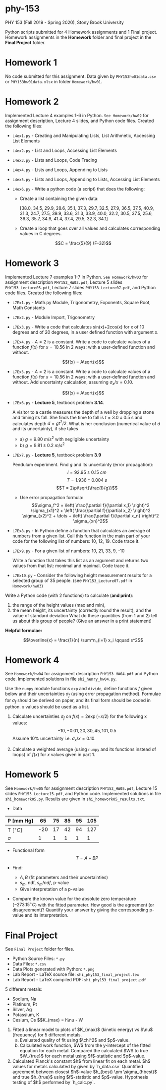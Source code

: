 # phy-153
PHY 153 (Fall 2019 - Spring 2020), Stony Brook University

Python scripts submitted for 4 Homework assignments and 1 Final project. Homework assignments in the **Homework** folder and final project in the **Final Project** folder.

# Homework 1

No code submitted for this assignment. Data given by `PHY153hw01data.csv` or `PHY153hw01data.xlsx` in folder `Homework/hw01`.

# Homework 2

Implemented Lecture 4 examples 1-6 in Python. `See Homework/hw02` for assignment description, Lecture 4 slides, and Python code files. Created the following files:

* `L4ex1.py` - Creating and Manipulating Lists, List Arithmetic, Accessing List Elements

* `L4ex2.py` - List and Loops, Accessing List Elements

* `L4ex3.py` - Lists and Loops, Code Tracing

* `L4ex4.py` - Lists and Loops, Appending to Lists

* `L4ex5.py` - Lists and Loops, Appending to Lists, Accessing List Elements

* `L4ex6.py` - Write a python code (a script) that does the following:

  * Create a list containing the given data:

    \[38.0, 34.5, 29.9, 28.6, 35.1, 37.3, 29.7, 32.5, 27.9, 36.5, 37.5, 40.9, 31.3, 24.7, 27.5, 39.9, 33.6, 31.3, 33.9, 40.0, 32.2, 30.5, 37.5, 25.6, 36.3, 35.7, 34.9, 41.4, 37.4, 29.5, 32.3, 34.1\]

  * Create a loop that goes over all values and calculates corresponding values in C degrees. 

$$C = \frac{5}{9} (F-32)$$

# Homework 3

Implemented Lecture 7 examples 1-7 in Python. `See Homework/hw03` for assignment description `PHY153_HW03.pdf`, Lecture 5 slides `PHY153_Lecture05.pdf`, Lecture 7 slides `PHY153_Lecture07.pdf`, and Python code files. Created the following files:

* `L7Ex1.py` - Math.py Module, Trigonometry, Exponents, Square Root, Math Constants

* `L7Ex2.py` - Module Import, Trigonometry

* `L7Ex3.py` - Write a code that calculates sin(x)+2cos(x) for x of 10 degrees and of 20 degrees, in a user defined function with argument x.

* `L7Ex4.py` - $A=2$ is a constant. Write a code to calculate values of a function $f(x)$ for $x=10.56$ in 2 ways: with a user-defined function and without.

$$f(x) = A\sqrt{x}$$

* `L7Ex5.py` - $A=2$ is a constant. Write a code to calculate values of a function $f(x)$ for $x=10.56$ in 2 ways: with a user-defined function and without. Add uncertainty calculation, assuming $\sigma_x / x = 0.10$.

$$f(x) = A\sqrt{x}$$

* `L7Ex6.py` - **Lecture 5**, textbook problem **3.14**.

    A visitor to a castle measures the depth of a well by dropping a stone and
timing its fall. She finds the time to fall is $t=3.0 \pm 0.5$ s and calculates
depth $d=gt^2/2$. What is her conclusion (numerical value of $d$ and its uncertainty), if she takes
  * a) $g=9.80\ m/s^2$ with negligible uncertainty
  * b) $g=9.81 \pm 0.2\ m/s^2$

* `L7Ex7.py` - **Lecture 5**, textbook problem **3.9**

    Pendulum experiment. Find $g$ and its uncertainty (error propagation):
$$l = 92.95 \pm 0.15\ cm$$
$$T = 1.936 \pm 0.004\ s$$
$$T = 2\pi\sqrt{\frac{l}{g}}$$

  * Use error propagation formula:
$$\sigma_f^2 = \left( \frac{\partial f}{\partial x_1} \right)^2 \sigma_{x1}^2 + \left( \frac{\partial f}{\partial x_2} \right)^2 \sigma_{x2}^2 + \dots + \left( \frac{\partial f}{\partial x_n} \right)^2 \sigma_{xn}^2$$

* `L7Ex8.py` - In Python define a function that calculates an average of numbers from a given list. Call this function in the main part of your code for the following list of numbers: 10, 12, 19. Code trace it.

* `L7Ex9.py` - For a given list of numbers: 10, 21, 33, 9, -10

    Write a function that takes this list as an argument and returns two values from that list: monimal and maximal. Code trace it.

* `L7Ex10.py` - Consider the following height measurement results for a selected group of 35 people. (see `PHY153_Lecture07.pdf` in `Homework/hw03`)

Write a Python code (with 2 functions) to calculate (**and print**):

1. the range of the height values (max and min),
2. the mean height, its uncertainty (correctly round the result), and the value of standard deviation
What do these quantities (from 1 and 2) tell us about this group of people? (Give an answer in a print statement)

**Helpful formulae:**

$$\overline{x} = \frac{1}{n} \sum^n_{i=1} x_i \qquad s^2$$

# Homework 4

See `Homework/hw04` for assignment description `PHY153_HW04.pdf` and Python code. Implemented solutions in file `shi_henry_hw04.py`.

Use the `numpy` module functions `exp` and `divide`, define functions $f$ given below and their uncertainties $\sigma_f$ (using error propagation method). Formulae for $\sigma_f$ should be derived on paper, and its final form should be coded in python. $x$ values should be used as a list.

1. Calculate uncertainties $\sigma_f$ on $f(x) = 2 \exp(-x/2)$ for the following x values:
$$-10, -0.01, 20, 30, 45, 101, 0.5$$
Assume 10% uncertainty i.e. $\sigma_x/x = 0.10$.

2. Calculate a weighted average (using `numpy` and its functions instead of loops) of $f(x)$ for $x$ values given in part 1.

# Homework 5

See `Homework/hw05` for assignment description `PHY153_HW05.pdf`, Lecture 15 slides `PHY153_Lecture15.pdf`, and Python code. Implemented solutions in file `shi_homework05.py`. Results are given in `shi_homework05_results.txt`.

* Data

|   P \[mm Hg\]    | 65  | 75 | 85 | 95 | 105 |
|       ---        | --- | ---| ---| ---| --- |
| T \[$^\circ C$\] | -20 | 17 | 42 | 94 | 127 |
|     $\sigma$     |  1  | 1  | 1  | 1  |  1  |

* Functional form
$$T = A+BP$$

* Find:
  * $A, B$ (fit parameters and their uncertainties)
  * $s_m$, ndf, $s_m/ndf$, p-value
  * Give interpretation of a p-value
* Compare the known value for the absolute zero temperature ($-273.15 ^\circ C$) with the fitted parameter. How good is the agreement (or disagreement)? Quantify your answer by giving the corresponding p-value and its interpretation.

# Final Project

See `Final Project` folder for files.
* Python Source Files: `*.py`
* Data Files: `*.csv`
* Data Plots generated with Python: `*.png`
* Lab Report - LaTeX source file: `shi_phy153_final_project.tex`
* Lab Report - LaTeX compiled PDF: `shi_phy153_final_project.pdf`

5 different metals:
* Sodium, Na
* Platinum, Pt
* Silver, Ag
* Potassium, K
* Cesium, Cs
$$K_{max} = h\nu - W

<ol>
  <li>
  Fitted a linear model to plots of $K_{max}$ (kinetic energy) vs $\nu$ (frequency) for 5 different metals.
  <ol type='a'>
    <li>Evaluated quality of fit using $\chi^2$ and $p$-value.</li>
	<li>Calculated work function, $W$ from the y-intercept of the fitted equation for each metal. Compared the calculated $W$ to true $W_{true}$ for each metal using $f$-statistic and $p$-value.</li>
  </ol>
  
  </li>
  <li>Calculated Planck's constant $h$ from linear fit on each metal. $h$ values for metals calculated by given by `h_data.csv` Quantified agreement between closest $h$-value $h_{best} \pm \sigma_{hbest}$ and true $h_{true}$ using $f$-statistic and $p$-value. Hypothesis testing of $h$ performed by `h_calc.py`.</li>
</ol>
